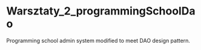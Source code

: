 # Warsztaty_2_programmingSchoolDao
Programming school admin system modified to meet DAO design pattern.
